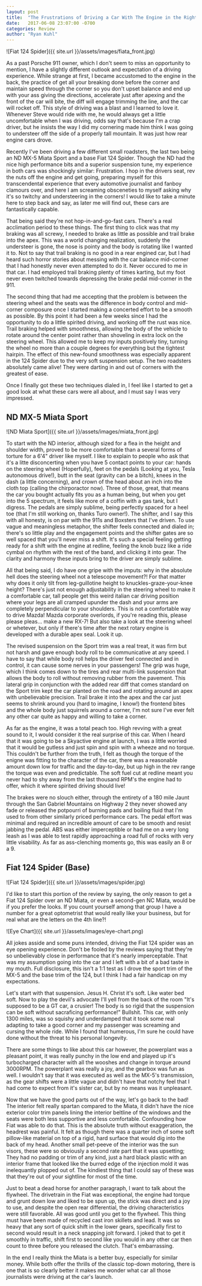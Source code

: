 ```yaml
---
layout: post
title:  "The Frustrations of Driving a Car With The Engine in the Right Place"
date:   2017-06-08 23:07:00 -0700
categories: Review
author: "Ryan Kuhl"
---
```


![Fiat 124 Spider]({{ site.url }}/assets/images/fiata_front.jpg)

As a past Porsche 911 owner, which I don't seem to miss an opportunity to mention, I have a slightly different outlook and expectation of a driving experience. While strange at first, I became accustomed to the engine in the back, the practice of get all your breaking done before the corner and maintain speed through the corner so you don't upset balance and end up with your ass giving the directions, accelerate just after apexing and the front of the car will bite, the diff will engage trimming the line, and the car will rocket off. This style of driving was a blast and I learned to love it. Whenever Steve would ride with me, he would always get a little uncomfortable when I was driving, odds say that's because I'm a crap driver, but he insists the way I did my cornering made him think I was going to understeer off the side of a properly tall mountain. It was just how rear engine cars drove.

Recently I've been driving a few different small roadsters, the last two being an ND  MX-5 Miata Sport and a base Fiat 124 Spider. Though the ND had the nice high performance bits and a superior suspension tune, my experience in both cars was shockingly similar: Frustration. I hop in the drivers seat, rev the nuts off the engine and get going, preparing myself for this transcendental experience that every automotive journalist and fanboy clamours over, and here I am screaming obsceneties to myself asking why it's so twitchy and understeering in the corners! I would like to take a minute here to step back and say, as later me will find out, these cars are fantastically capable.

That being said they're not hop-in-and-go-fast cars. There's a real acclimation period to these things. The first thing to click was that my braking was all screwy, I needed to brake as little as possible and trail brake into the apex. This was a world changing realization, suddenly the understeer is gone, the nose is pointy and the body is rotating like I wanted it to. Not to say that trail braking is no good in a rear engined car, but I had heard such horror stories about messing with the car balance mid-corner that I had honestly never even attempted to do it. Never occured to me in that car. I had employed trail braking plenty of times karting, but my foot never even twitched towards depressing the brake pedal mid-corner in the 911.

The second thing that had me accepting that the problem is between the steering wheel and the seats was the difference in body control and mid-corner composure once I started making a concerted effort to be a smooth as possible. By this point it had been a few weeks since I had the opportunity to do a little spirited driving, and working off the rust was nice. Trail braking helped with smoothness, allowing the body of the vehicle to rotate around the center point rather than shoveling in extra lock on the steering wheel. This allowed me to keep my inputs positively tiny, turning the wheel no more than a couple degrees for everything but the tightest hairpin. The effect of this new-found smoothness was especially apparent in the 124 Spider due to the very soft suspension setup. The two roadsters absolutely came alive! They were darting in and out of corners with the greatest of ease.

Once I finally got these two techniques dialed in, I feel like I started to get a good look at what these cars were all about, and I must say I was very impressed.

ND MX-5 Miata Sport
---
![ND Miata Sport]({{ site.url }}/assets/images/miata_front.jpg)

To start with the ND interior, although sized for a flea in the height and shoulder width, proved to be more comfortable than a several forms of torture for a 6'4" driver like myself. I like to explain to people who ask that it's a litte disconcerting when you have 5 contact points to your car: hands on the steering wheel (Hoperfully), feet on the pedals (Looking at you, Tesla autonomous drive!), butt in the seat (gravity can be a bitch), knees in the dash (a little concerning), and crown of the head about an inch into the cloth top (calling the chirporactor now). Three of those, great, that means the car you bought actually fits you as a human being, but when you get into the 5 spectrum, it feels like more of a coffin with a gas tank, but I digress. The pedals are simply sublime, being perfectly spaced for a heel toe (that I'm still working on, thanks Turo owner!). The shifter, and I say this with all honesty, is on par with the 911s and Boxsters that I've driven. To use vague and meaningless metaphor, the shifter feels connected and dialed in; there's so little play and the engagement points and the shifter gates are so well spaced that you'll never miss a shift. It's such a special feeling getting ready for a shift with the engine at redline, feeling the knob buzz like a ride cymbal on rhythm with the rest of the band, and clicking it into gear. The clarity and harmony these inputs bring to the driver are simply sublime.

All that being said, I do have one gripe with the imputs: why in the absolute hell does the steering wheel not a telescope movement?! For that matter why does it only tilt from leg-guillotine height to knuckles-graze-your-knee height? There's just not enough adjustability in the steering wheel to make it a comfortable car, tall people get this weird italian car driving position where your legs are all cramped upunder the dash and your arms are completely perpendicular to your shoulders. This is not a comfortable way to drive Mazda! Mazda corporate overlords, if you're reading this, please please pleas... make a new RX-7! But also take a look at the steering wheel or whetever, but only if there's time after the next rotary engine is developed with a durable apex seal. Look it up.

The revised suspension on the Sport trim was a real treat, it was firm but not harsh and gave enough body roll to be communicative at any speed. I have to say that while body roll helps the driver feel connected and in control, it can cause some nerves in your passengers! The grip was huge, which I think comes down to the tires and rear multi-link suspension that allows the body to roll without removing rubber from the pavement. This lateral grip in conjunction with the added rear diff that comes standard on the Sport trim kept the car planted on the road and rotating around an apex with unbelievable precision. Trail brake it into the apex and the car just seems to shrink around you (hard to imagine, I know!) the frontend bites and the whole body just squirrels around a corner, I'm not sure I've ever felt any other car quite as happy and willing to take a corner.

As far as the engine, it was a total peach too. High revving with a great sound to it, I would consider it the real surprise of this car. When I heard that it was going to be a Skyactive engine at launch, I was a little worried that it would be gutless and just spin and spin with a wheeze and no torque. This couldn't be further from the truth, I felt as though the torque of the enigne was fitting to the character of the car, there was a reasonable amount down low for traffic and the day-to-day, but up high in the rev range the torque was even and predictable. The soft fuel cut at redline meant you never had to shy away from the last thousand RPM's the engine had to offer, which it where spirited driving should live!

The brakes were no slouch either, through the entirety of a 180 mile Jaunt through the San Gabriel Mountains on Highway 2 they never showed any fade or released the potpourri of burning pads and boiling fluid that I'm used to from other similarly priced performance cars. The pedal effort was minimal and required an incredible amount of care to be smooth and resist jabbing the pedal. ABS was either imperceptible or had me on a very long leash as I was able to test rapidly approaching a road full of rocks with very little visability. As far as ass-clenching moments go, this was easily an 8 or a 9.

Fiat 124 Spider (Base)
---
![Fiat 124 Spider]({{ site.url }}/assets/images/spider.jpg)

I'd like to start this portion of the review by saying, the only reason to get a Fiat 124 Spider over an ND Miata, or even a second-gen NC Miata, would be if you prefer the looks. If you count yourself among that group I have a number for a great optometrist that would really like your business, but for real what are the letters on the 4th line?!

![Eye Chart]({{ site.url }}/assets/images/eye-chart.png)

All jokes asside and some puns intended, driving the Fiat 124 spider was an eye opening experience. Don't be fooled by the reviews saying that they're so unbelievably close in performance that it's nearly imperceptable. That was my assumption going into the car and I left with a bit of a bad taste in my mouth. Full disclosure, this isn't a 1:1 test as I drove the sport trim of the MX-5 and the base trim of the 124, but I think I had a fair handicap on my expectations.

Let's start with that suspension. Jesus H. Christ it's soft. Like water bed soft. Now to play the devil's advocate I'll yell from the back of the room "It's supposed to be a GT car, a crusier! The body is so rigid that the suspension can be soft without sacraficing performance!" Bullshit. This car, with only 1300 miles, was so squishy and underdamped that it took some real adapting to take a good corner and my passenger was screaming and cursing the whole ride. While I found that humerous, I'm sure he could have done without the threat to his personal longevity.

There are some things to like about this car however, the powerplant was a pleasant point, it was really punchy in the low end and played up it's turbocharged character with all the wooshes and change in torque around 3000RPM. The powerplant was really a joy, and the gearbox was fun as well. I wouldn't say that it was executed as well as the MX-5's transmission, as the gear shifts were a little vague and didn't have that notchy feel that I had come to expect from it's sister car, but by no means was it unpleasant.

Now that we have the good parts out of the way, let's go back to the bad! The interior felt really spartan compared to the Miata, it didn't have the nice exterior color trim panels lining the interior beltline of the windows and the seats were both less supportive and less comfortable. Confounding how Fiat was able to do that. This is the absolute truth without exaggeration, the headrest was painful. It felt as though there was  a quarter inch of some soft pillow-like material on top of a rigid, hard surface that would dig into the back of my head. Another small pet-peeve of the interior was the sun visors, these were so obviously a second rate part that it was upsetting; They had no padding or trim of any kind, just a hard black plastic with an interior frame that looked like the burred edge of the injection mold it was inelequantly plopped out of. The kindiest thing that I could say of these was that they're out of your sightline for most of the time.

Just to beat a dead horse for another paragraph, I want to talk about the flywheel. The drivetrain in the Fiat was exceptional, the engine had torque and grunt down low and liked to be spun up, the stick was direct and a joy to use, and despite the open  rear differential, the driving characteristics were still favorable. All was good until you get to the flywheel. This thing must have been made of recycled cast iron skillets and lead. It was so heavy that any sort of quick shift in the lower gears, specifically first to second would result in a neck snapping jolt forward. I joked that to get it smoothly in traffic, shift first to second like you would in any other car then count to three before you released the clutch. That's embarrassing.

In the end I really think the Miata is a better buy, especially for similar money. While both offer the thrills of the classic top-down motoring, there is one that is so clearly better it makes me wonder what car all those journalists were driving at the car's launch.
